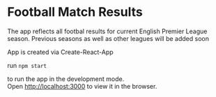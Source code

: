 # Football Match Results

The app reflects all footbal results for current English Premier League season.
Previous seasons as well as other leagues will be added soon

App is created via Create-React-App

run `npm start`

to run the app in the development mode.\
Open [http://localhost:3000](http://localhost:3000) to view it in the browser.
